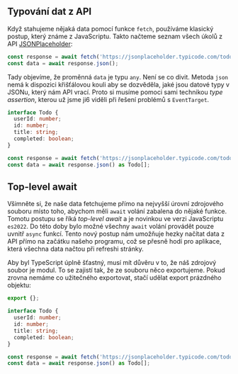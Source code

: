 ## Typování dat z API

Když stahujeme nějaká data pomocí funkce `fetch`, používáme klasický postup, který známe z JavaScriptu. Takto načteme seznam všech úkolů z API [JSONPlaceholder](https://jsonplaceholder.typicode.com/todos):

```ts
const response = await fetch('https://jsonplaceholder.typicode.com/todos');
const data = await response.json();
```

Tady objevíme, že proměnná `data` je typu `any`. Není se co divit. Metoda `json` nemá k dispozici křišťálovou kouli aby se dozvěděla, jaké jsou datové typy v JSONu, který nám API vrací. Proto si musíme pomoci sami technikou _type assertion_, kterou už jsme ji6 viděli při řešení problémů s `EventTarget`.

```ts
interface Todo {
  userId: number;
  id: number;
  title: string;
  completed: boolean;
}

const response = await fetch('https://jsonplaceholder.typicode.com/todos');
const data = await response.json() as Todo[];
```

## Top-level await

Všimněte si, že naše data fetchujeme přímo na nejvyšší úrovní zdrojového souboru místo toho, abychom měli `await` volání zabalena do nějaké funkce. Tomotu postupu se říká _top-level await_ a je novinkou ve verzi JavaScriptu `es2022`. Do této doby bylo možné všechny `await` volání provádět pouze uvnitř `async` funkcí. Tento nový postup nám umožňuje hezky načítat data z API přímo na začátku našeho programu, což se přesně hodí pro aplikace, která všechna data načtou při refreshi stránky. 

Aby byl TypeScript úplně šťastný, musí mít důvěru v to, že náš zdrojový soubor je modul. To se zajistí tak, že ze souboru něco exportujeme. Pokud zrovna nemáme co užitečného exportovat, stačí udělat export prázdného objektu:

```ts
export {};

interface Todo {
  userId: number;
  id: number;
  title: string;
  completed: boolean;
}

const response = await fetch('https://jsonplaceholder.typicode.com/todos');
const data = await response.json() as Todo[];
```

